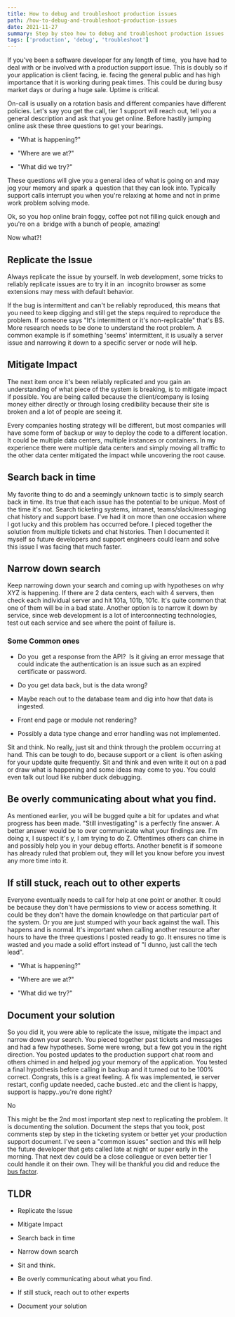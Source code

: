 ```yaml
---
title: How to debug and troubleshoot production issues
path: /how-to-debug-and-troubleshoot-production-issues
date: 2021-11-27
summary: Step by steo how to debug and troubleshoot production issues
tags: ['production', 'debug', 'troubleshoot']
---
```


If you've been a software developer for any length of time,  you have had to deal with or be involved with a production support issue. This is doubly so if your application is client facing, ie. facing the general public and has high importance that it is working during peak times. This could be during busy market days or during a huge sale. Uptime is critical.

On-call is usually on a rotation basis and different companies have different policies. Let's say you get the call, tier 1 support will reach out, tell you a general description and ask that you get online. Before hastily jumping online ask these three questions to get your bearings.

-   "What is happening?"

-   "Where are we at?"

-   "What did we try?"

These questions will give you a general idea of what is going on and may jog your memory and spark a  question that they can look into. Typically support calls interrupt you when you're relaxing at home and not in prime work problem solving mode.

Ok, so you hop online brain foggy, coffee pot not filling quick enough and you're on a  bridge with a bunch of people, amazing!

Now what?!

## Replicate the Issue

Always replicate the issue by yourself. In web development, some tricks to reliably replicate issues are to try it in an  incognito browser as some extensions may mess with default behavior.

If the bug is intermittent and can't be reliably reproduced, this means that you need to keep digging and still get the steps required to reproduce the problem. If someone says "It's intermittent or it's non-replicable" that's BS. More research needs to be done to understand the root problem. A common example is if something 'seems' intermittent, it is usually a server issue and narrowing it down to a specific server or node will help.

## Mitigate Impact

The next item once it's been reliably replicated and you gain an understanding of what piece of the system is breaking, is to mitigate impact if possible. You are being called because the client/company is losing money either directly or through losing credibility because their site is broken and a lot of people are seeing it.

Every companies hosting strategy will be different, but most companies will have some form of backup or way to deploy the code to a different location. It could be multiple data centers, multiple instances or containers. In my experience there were multiple data centers and simply moving all traffic to the other data center mitigated the impact while uncovering the root cause.

## Search back in time

My favorite thing to do and a seemingly unknown tactic is to simply search back in time. Its true that each issue has the potential to be unique. Most of the time it's not. Search ticketing systems, intranet, teams/slack/messaging chat history and support base. I've had it on more than one occasion where I got lucky and this problem has occurred before. I pieced together the solution from multiple tickets and chat histories. Then I documented it myself so future developers and support engineers could learn and solve this issue I was facing that much faster.

## Narrow down search

Keep narrowing down your search and coming up with hypotheses on why XYZ is happening. If there are 2 data centers, each with 4 servers, then check each individual server and hit 101a, 101b, 101c. It's quite common that one of them will be in a bad state. Another option is to narrow it down by service, since web development is a lot of interconnecting technologies, test out each service and see where the point of failure is.

### Some Common ones

-   Do you  get a response from the API? 
Is it giving an error message that could indicate the authentication is an issue such as an expired certificate or password.

-   Do you get data back, but is the data wrong? 

-   Maybe reach out to the database team and dig into how that data is ingested.

-   Front end page or module not rendering? 

-   Possibly a data type change and error handling was not implemented.

Sit and think. No really, just sit and think through the problem occurring at hand. This can be tough to do, because support or a client  is often asking for your update quite frequently. Sit and think and even write it out on a pad or draw what is happening and some ideas may come to you. You could even talk out loud like rubber duck debugging.

## Be overly communicating about what you find.

As mentioned earlier, you will be bugged quite a bit for updates and what progress has been made. "Still investigating" is a perfectly fine answer. A better answer would be to over communicate what your findings are. I'm doing x, I suspect it's y, I am trying to do Z. Oftentimes others can chime in and possibly help you in your debug efforts. Another benefit is if someone has already ruled that problem out, they will let you know before you invest any more time into it.

## If still stuck, reach out to other experts

Everyone eventually needs to call for help at one point or another. It could be because they don't have permissions to view or access something. It could be they don't have the domain knowledge on that particular part of the system. Or you are just stumped with your back against the wall. This happens and is normal. It's important when calling another resource after hours to have the three questions I posted ready to go. It ensures no time is wasted and you made a solid effort instead of "I dunno, just call the tech lead".

-   "What is happening?"

-   "Where are we at?"

-   "What did we try?"

## Document your solution

So you did it, you were able to replicate the issue, mitigate the impact and narrow down your search. You pieced together past tickets and messages and had a few hypotheses. Some were wrong, but a few got you in the right direction. You posted updates to the production support chat room and others chimed in and helped jog your memory of the application. You tested a final hypothesis before calling in backup and it turned out to be 100% correct. Congrats, this is a great feeling. A fix was implemented, ie server restart, config update needed, cache busted..etc and the client is happy, support is happy..you're done right?

No

This might be the 2nd most important step next to replicating the problem. It is documenting the solution. Document the steps that you took, post comments step by step in the ticketing system or better yet your production support document. I've seen a "common issues" section and this will help the future developer that gets called late at night or super early in the morning. That next dev could be a close colleague or even better tier 1 could handle it on their own. They will be thankful you did and reduce the [bus factor](https://en.wikipedia.org/wiki/Bus_factor).

## TLDR

-   Replicate the Issue

-   Mitigate Impact

-   Search back in time

-   Narrow down search

-   Sit and think.

-   Be overly communicating about what you find.

-   If still stuck, reach out to other experts

-   Document your solution

